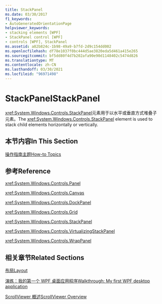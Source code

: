 ```yaml
---
title: StackPanel
ms.date: 03/30/2017
f1_keywords:
- AutoGeneratedOrientationPage
helpviewer_keywords:
- stacking elements [WPF]
- StackPanel control [WPF]
- controls [WPF], StackPanel
ms.assetid: a82b824c-1b98-49a9-b7fd-2d9c154dd002
ms.openlocfilehash: df78e1037f0bc444d5ae3820eda5d461a415e265
ms.sourcegitcommit: bf5dd80f4d7b202afa90e90d1148402c5474d826
ms.translationtype: MT
ms.contentlocale: zh-CN
ms.lasthandoff: 03/30/2021
ms.locfileid: "96971498"
---
```

# <a name="stackpanel"></a><span data-ttu-id="baeec-102">StackPanel</span><span class="sxs-lookup"><span data-stu-id="baeec-102">StackPanel</span></span>
<span data-ttu-id="baeec-103"><xref:System.Windows.Controls.StackPanel>元素用于以水平或垂直方式堆叠子元素。</span><span class="sxs-lookup"><span data-stu-id="baeec-103">The <xref:System.Windows.Controls.StackPanel> element is used to stack child elements horizontally or vertically.</span></span>  
  
## <a name="in-this-section"></a><span data-ttu-id="baeec-104">本节内容</span><span class="sxs-lookup"><span data-stu-id="baeec-104">In This Section</span></span>  
 [<span data-ttu-id="baeec-105">操作指南主题</span><span class="sxs-lookup"><span data-stu-id="baeec-105">How-to Topics</span></span>](stackpanel-how-to-topics.md)  
  
## <a name="reference"></a><span data-ttu-id="baeec-106">参考</span><span class="sxs-lookup"><span data-stu-id="baeec-106">Reference</span></span>  
 <xref:System.Windows.Controls.Panel>  
  
 <xref:System.Windows.Controls.Canvas>  
  
 <xref:System.Windows.Controls.DockPanel>  
  
 <xref:System.Windows.Controls.Grid>  
  
 <xref:System.Windows.Controls.StackPanel>  
  
 <xref:System.Windows.Controls.VirtualizingStackPanel>  
  
 <xref:System.Windows.Controls.WrapPanel>  
  
## <a name="related-sections"></a><span data-ttu-id="baeec-107">相关章节</span><span class="sxs-lookup"><span data-stu-id="baeec-107">Related Sections</span></span>  
 [<span data-ttu-id="baeec-108">布局</span><span class="sxs-lookup"><span data-stu-id="baeec-108">Layout</span></span>](../advanced/layout.md)  
  
 [<span data-ttu-id="baeec-109">演练：我的第一个 WPF 桌面应用程序</span><span class="sxs-lookup"><span data-stu-id="baeec-109">Walkthrough: My first WPF desktop application</span></span>](../getting-started/walkthrough-my-first-wpf-desktop-application.md)  
  
 [<span data-ttu-id="baeec-110">ScrollViewer 概述</span><span class="sxs-lookup"><span data-stu-id="baeec-110">ScrollViewer Overview</span></span>](scrollviewer-overview.md)
